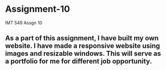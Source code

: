 # Assignment-10
IMT 549 Assgn 10

## As a part of this assignment, I have built my own website. I have made a responsive website using images and resizable windows. This will serve as a portfolio for me for different job opportunity.